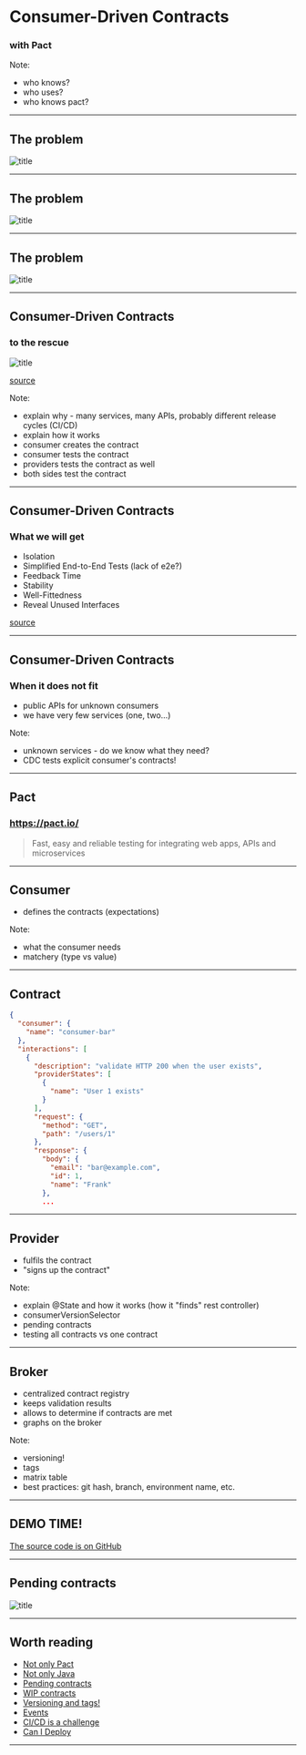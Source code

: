 # Consumer-Driven Contracts

### with Pact

Note: 
* who knows?
* who uses?
* who knows pact?

---

## The problem

![title](assets/img/simple-rest.png)

---

## The problem

![title](assets/img/advanced-rest.png)

---

## The problem

![title](assets/img/advanced-rest-with-events.png)


---


## Consumer-Driven Contracts
### to the rescue

![title](assets/img/pact-summary.png)

[source](https://docs.pact.io/)

Note:
* explain why - many services, many APIs, probably different release cycles (CI/CD)
* explain how it works
* consumer creates the contract
* consumer tests the contract
* providers tests the contract as well
* both sides test the contract

---

## Consumer-Driven Contracts
### What we will get

* Isolation
* Simplified End-to-End Tests (lack of e2e?)
* Feedback Time
* Stability
* Well-Fittedness
* Reveal Unused Interfaces

[source](https://reflectoring.io/7-reasons-for-consumer-driven-contracts/)

---

## Consumer-Driven Contracts
### When it does not fit

* public APIs for unknown consumers
* we have very few services (one, two...) 

Note:
* unknown services - do we know what they need?
* CDC tests explicit consumer's contracts!

---

## Pact
### https://pact.io/

> Fast, easy and reliable testing for integrating web apps, APIs and microservices

---

## Consumer

* defines the contracts (expectations)

Note:
* what the consumer needs
* matchery (type vs value) 

---


## Contract

```JSON
{
  "consumer": {
    "name": "consumer-bar"
  },
  "interactions": [
    {
      "description": "validate HTTP 200 when the user exists",
      "providerStates": [
        {
          "name": "User 1 exists"
        }
      ],
      "request": {
        "method": "GET",
        "path": "/users/1"
      },
      "response": {
        "body": {
          "email": "bar@example.com",
          "id": 1,
          "name": "Frank"
        },
        ...
```

---

## Provider

* fulfils the contract
* "signs up the contract"

Note:
* explain @State and how it works (how it "finds" rest controller)
* consumerVersionSelector
* pending contracts
* testing all contracts vs one contract

---

## Broker

* centralized contract registry
* keeps validation results
* allows to determine if contracts are met
* graphs on the broker

Note:
- versioning!
- tags
- matrix table
- best practices: git hash, branch, environment name, etc.

---

## DEMO TIME!


[The source code is on GitHub](https://github.com/p-zalejko/consumer-driver-contact-with-pact)

---

## Pending contracts

![title](assets/img/pending.png)

---

## Worth reading

* [Not only Pact](https://docs.pact.io/getting_started/comparisons/)
* [Not only Java](https://docs.pact.io/implementation_guides/cli/)
* [Pending contracts](https://docs.pact.io/pact_broker/advanced_topics/pending_pacts/)
* [WIP contracts](https://docs.pact.io/pact_broker/advanced_topics/wip_pacts/)
* [Versioning and tags!](https://docs.pact.io/getting_started/versioning_in_the_pact_broker/)
* [Events](https://blog.testproject.io/2020/06/03/event-driven-architecture-how-to-perform-contract-testing-in-kafka-pubsub/)
* [CI/CD is a challenge](https://docs.pact.io/pact_nirvana/)
* [Can I Deploy](https://docs.pact.io/pact_broker/can_i_deploy/)

---

